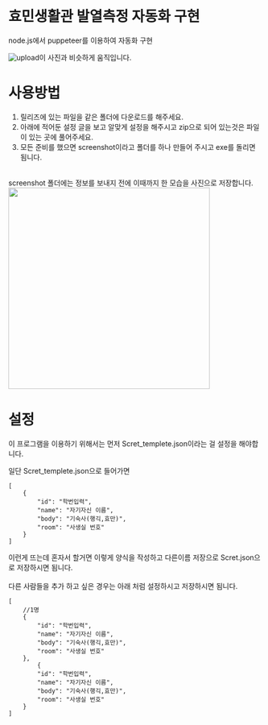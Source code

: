 # 효민생활관 발열측정 자동화 구현
node.js에서 puppeteer를 이용하여 자동화 구현

![upload](https://user-images.githubusercontent.com/87979171/129705819-ac96834c-f967-4bd2-a2c9-fe04f5fb10cb.gif)이 사진과 비슷하게 움직입니다.

# 사용방법
1. 릴리즈에 있는 파일을 같은 폴더에 다운로드를 해주세요.
2. 아래에 적어둔 설정 글을 보고 알맞게 설정을 해주시고 zip으로 되어 있는것은 파일이 있는 곳에 풀어주세요.
3. 모든 준비를 했으면 screenshot이라고 폴더를 하나 만들어 주시고 exe를 돌리면 됨니다.<br><br>

screenshot 폴더에는 정보를 보내지 전에 이때까지 한 모습을 사진으로 저장합니다.
<img src = "https://user-images.githubusercontent.com/87979171/131958280-f8bc96ed-ed5b-4c63-9b34-15e3b1bb2957.png" width="400px">

# 설정
이 프로그램을 이용하기 위해서는 먼저 Scret_templete.json이라는 걸 설정을 해야합니다.

일단 Scret_templete.json으로 들어가면 
```
[ 
    {
        "id": "학번입력",
        "name": "자기자신 이름",
        "body": "기숙사(행긱,효만)",
        "room": "사생실 번호"
    }
]
```
이런게 뜨는데 혼자서 할거면 이렇게 양식을 작성하고 다른이름 저장으로 Scret.json으로 저장하시면 됨니다.<br>
<br>
다른 사람들을 추가 하고 싶은 경우는  아래 처럼 설정하시고 저장하시면 됨니다.
```
[ 
    //1명
    {
        "id": "학번입력",
        "name": "자기자신 이름",
        "body": "기숙사(행긱,효만)",
        "room": "사생실 번호"
    },
        {
        "id": "학번입력",
        "name": "자기자신 이름",
        "body": "기숙사(행긱,효만)",
        "room": "사생실 번호"
    }
]
```
